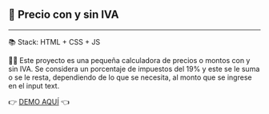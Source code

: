 ## 🚀 Precio con y sin IVA

---

📚 Stack: HTML + CSS + JS

👨‍💻 Este proyecto es una pequeña calculadora de precios o montos con y sin IVA.
Se considera un porcentaje de impuestos del 19% y este se le suma o se le resta,
dependiendo de lo que se necesita, al monto que se ingrese en el input text.

👉 [DEMO AQUÍ](https://felipejoq.github.io/calculadora-iva-sin-iva) 👈